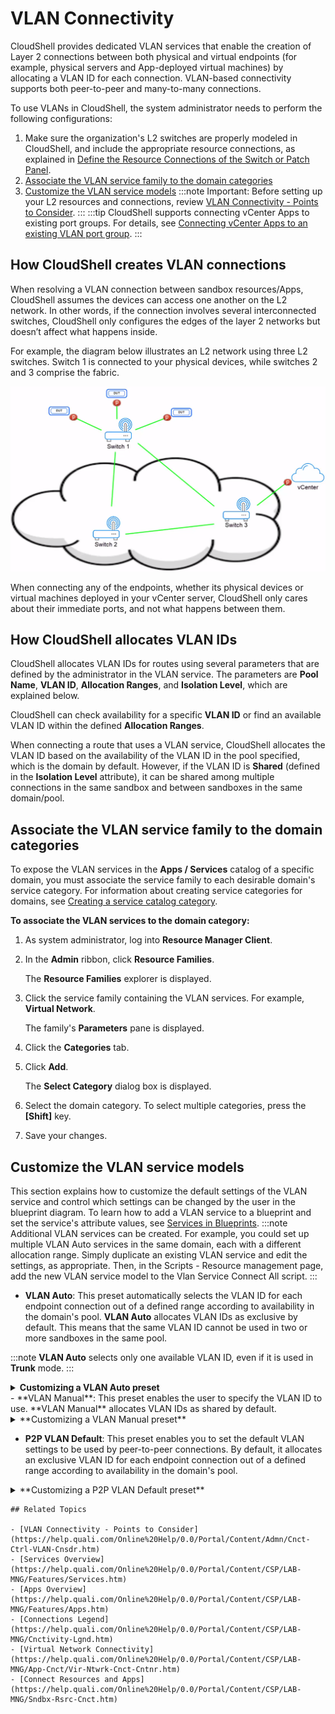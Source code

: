 # VLAN Connectivity

CloudShell provides dedicated VLAN services that enable the creation of Layer 2 connections between both physical and virtual endpoints (for example, physical servers and App-deployed virtual machines) by allocating a VLAN ID for each connection. VLAN-based connectivity supports both peer-to-peer and many-to-many connections.

To use VLANs in CloudShell, the system administrator needs to perform the following configurations:

1. Make sure the organization's L2 switches are properly modeled in CloudShell, and include the appropriate resource connections, as explained in [Define the Resource Connections of the Switch or Patch Panel](https://help.quali.com/Online%20Help/0.0/Portal/Content/Admn/Cnct-Ctrl-Rsc-Cncts.htm).
2. [Associate the VLAN service family to the domain categories](https://help.quali.com/Online%20Help/0.0/Portal/Content/Admn/Cnct-Ctrl-VLAN.htm?tocpath=CloudShell%20Administration%7CSetting%20Up%20CloudShell%7CInventory%20Operations%7CConnectivity%20Control%7CVLAN%20Connectivity%7C_____0#Associat)
3. [Customize the VLAN service models](https://help.quali.com/Online%20Help/0.0/Portal/Content/Admn/Cnct-Ctrl-VLAN.htm?tocpath=CloudShell%20Administration%7CSetting%20Up%20CloudShell%7CInventory%20Operations%7CConnectivity%20Control%7CVLAN%20Connectivity%7C_____0#Configur)
:::note Important:
Before setting up your L2 resources and connections, review [VLAN Connectivity - Points to Consider](https://help.quali.com/Online%20Help/0.0/Portal/Content/Admn/Cnct-Ctrl-VLAN-Cnsdr.htm).
:::
:::tip
CloudShell supports connecting vCenter Apps to existing port groups. For details, see [Connecting vCenter Apps to an existing VLAN port group](https://help.quali.com/Online%20Help/0.0/Portal/Content/CSP/LAB-MNG/Sndbx-Rsrc-Cnct.htm#Connecti3).
:::
## How CloudShell creates VLAN connections

When resolving a VLAN connection between sandbox resources/Apps, CloudShell assumes the devices can access one another on the L2 network. In other words, if the connection involves several interconnected switches, CloudShell only configures the edges of the layer 2 networks but doesn’t affect what happens inside.

For example, the diagram below illustrates an L2 network using three L2 switches. Switch 1 is connected to your physical devices, while switches 2 and 3 comprise the fabric.

![](/Images/Admin-Guide/Inventory-Operations/L2NetworkDiagram.png)

When connecting any of the endpoints, whether its physical devices or virtual machines deployed in your vCenter server, CloudShell only cares about their immediate ports, and not what happens between them.

## How CloudShell allocates VLAN IDs

CloudShell allocates VLAN IDs for routes using several parameters that are defined by the administrator in the VLAN service. The parameters are **Pool Name**, **VLAN ID**, **Allocation Ranges**, and **Isolation Level**, which are explained below.

CloudShell can check availability for a specific **VLAN ID** or find an available VLAN ID within the defined **Allocation Ranges**.

When connecting a route that uses a VLAN service, CloudShell allocates the VLAN ID based on the availability of the VLAN ID in the pool specified, which is the domain by default. However, if the VLAN ID is **Shared** (defined in the **Isolation Level** attribute), it can be shared among multiple connections in the same sandbox and between sandboxes in the same domain/pool.

## Associate the VLAN service family to the domain categories

To expose the VLAN services in the **Apps / Services** catalog of a specific domain, you must associate the service family to each desirable domain's service category. For information about creating service categories for domains, see [Creating a service catalog category](https://help.quali.com/Online%20Help/0.0/Portal/Content/Admn/Add-n-Cnfgr-Srvc.htm#Managing).

**To associate the VLAN services to the domain category:**

1. As system administrator, log into **Resource Manager Client**.
2. In the **Admin** ribbon, click **Resource Families**.
    
    The **Resource Families** explorer is displayed.
    
3. Click the service family containing the VLAN services. For example, **Virtual Network**.
    
    The family's **Parameters** pane is displayed.
    
4. Click the **Categories** tab.
5. Click **Add**.
    
    The **Select Category** dialog box is displayed.
    
6. Select the domain category. To select multiple categories, press the **\[Shift\]** key.
7. Save your changes.

## Customize the VLAN service models

This section explains how to customize the default settings of the VLAN service and control which settings can be changed by the user in the blueprint diagram. To learn how to add a VLAN service to a blueprint and set the service's attribute values, see [Services in Blueprints](https://help.quali.com/Online%20Help/0.0/Portal/Content/CSP/LAB-MNG/Blprnt-Use-Srvc.htm).
:::note
Additional VLAN services can be created. For example, you could set up multiple VLAN Auto services in the same domain, each with a different allocation range. Simply duplicate an existing VLAN service and edit the settings, as appropriate. Then, in the Scripts - Resource management page, add the new VLAN service model to the Vlan Service Connect All script.
:::
   - **VLAN Auto**: This preset automatically selects the VLAN ID for each endpoint connection out of a defined range according to availability in the domain's pool. **VLAN Auto** allocates VLAN IDs as exclusive by default. This means that the same VLAN ID cannot be used in two or more sandboxes in the same pool.

:::note
**VLAN Auto** selects only one available VLAN ID, even if it is used in **Trunk** mode.
:::
    <details>
    <summary>**Customizing a VLAN Auto preset**</summary>
    
    **To customize a VLAN Auto preset's attributes:**
    
    1. In the **Resource Families** explorer, open the **Virtual Network** service family and click the **VLAN Auto** service model. Alternatively, copy the service model to customize a separate preset.
        
        The **Parameters** pane is displayed to the right of the **Resource Families** explorer.
        
    2. Click the **Attributes** tab and configure the required attributes:

<table>
    <thead>
        <th>Attribute</th>
        <th>Description</th>
    </thead>
    <tbody>
        <tr>
            <td>Access Mode</td>
            <td>
            Determines if the VLAN is configured as Access or Trunk. Default is Access.
:::note
Only Access mode is supported for OpenStack instances deployed in CloudShell sandboxes.
:::
            </td>
        </tr>
        <tr>
            <td>Allocation Ranges</td>
            <td>
            Determines the ranges of VLAN IDs that can be used. CloudShell will select the first available ID from the allocation ranges specified.

You can specify one or more ranges, and specific VLAN IDs. Multiple values are separated by a comma. Default range is 2-4094 for VLAN and 16777216 for VXLAN.

For example: "3, 100-220, 300-350"
:::note
VXLAN ID ranges are only supported for OpenStack cloud provider. To use VXLAN IDs, the VLAN service must be connected to a virtual endpoint that supports VXLAN. VXLAN IDs are supported only for OpenStack.
:::

:::important
Modifying a range will not affect VLANs that are currently in use.
:::
            </td>
        </tr>
        <tr>
            <td>Isolation Level</td>
            <td>Determines if the allocated VLAN ID is **Exclusive** or **Shared**. Default is **Exclusive**.</td>
        </tr>
        <tr>
            <td>Virtual Network</td>
            <td>Read only field that stores the allocated VLAN ID. This can be published for users to see but cannot be edited.</td>
        </tr>
        <tr>
            <td>VLAN ID</td>
            <td>(Optional) Enables you to specify the VLAN ID (or range if **Access Mode** is set to **Trunk**) to use. The VLAN ID must be included in the specified allocation range. However, if the VLAN ID is already allocated exclusively to someone else, an error will be displayed.</td>
        </tr>
        <tr>
            <td>Pool Name</td>
            <td>
            (Optional) Enables you to specify a value to be used as the pool name. This is especially useful for CloudShell configurations that involve multiple domains in different geographic sites.

If empty, the domain name is used.
:::note
A VLAN service can allocate the same VLAN in different domains if the pool name is not set.
:::
            </td>
        </tr>
        <tr>
            <td>QinQ</td>
            <td>
            (Only in **Access** mode) Sets the VLAN connection to be in QinQ mode. This requires the L2 switch device to support QinQ. Default is **False**.
:::note
If QinQ mode is enabled on the VLAN service but cannot be established on the L2 switch (for example, because it is not supported on the switch or disabled on the port to be used), the connection will fail.
:::
            </td>
        </tr>
    </tbody>
</table>

    3. Save your changes.
</details>    
- **VLAN Manual**: This preset enables the user to specify the VLAN ID to use. **VLAN Manual** allocates VLAN IDs as shared by default.
<details>
    <summary>**Customizing a VLAN Manual preset**</summary>
    
    **To customize a VLAN Manual preset's attributes:**
    
    1. In the **Resource Families** explorer, open the **Virtual Network** service family and click the **VLAN Manual** service model. Alternatively, copy the service model to customize a separate preset.
        
        The **Parameters** pane is displayed to the right of the **Resource Families** explorer.
        
    2. Click the **Attributes** tab and configure the required attributes:
        
<table>
    <tbody>
        <tr>
            <td>**Access Mode**</td>
            <td>
            Determines if the VLAN is configured as **Access** or **Trunk**. Default is Access.
:::note
Only **Access** mode is supported for OpenStack instances deployed in CloudShell sandboxes.
:::
            </td>
        </tr>
        <tr>
            <td>**Isolation Level**</td>
            <td>Determines if the allocated VLAN ID is **Exclusive** or **Shared**. Default is **Shared**.</td>
        </tr>
        <tr>
            <td>**Virtual Network**</td>
            <td>Read only field that stores the allocated VLAN ID. This can be published for users to see but cannot be edited.</td>
        </tr>
        <tr>
            <td>**VLAN ID**</td>
            <td>(Mandatory) Enables you to specify the VLAN ID (or range if **Access** **Mode** is set to **Trunk**) to use. If the VLAN ID is already allocated exclusively to someone else, an error will be displayed.</td>
        </tr>
        <tr>
            <td>**Pool Name**</td>
            <td>
            (Optional) Enables you to specify a value to be used as the pool name. This is especially useful for CloudShell configurations that involve multiple domains in different geographic sites.

If empty, the domain name is used.
:::note
A VLAN service can allocate the same VLAN in different domains if the pool name is not set.
:::
            </td>
        </tr>
        <tr>
            <td>**QinQ**</td>
            <td>
            (Only in **Access** mode) Sets the VLAN connection to be in QinQ mode. This requires the L2 switch device to support QinQ. Default is **False**.
:::note
If QinQ mode is enabled on the VLAN service but cannot be established on the L2 switch (for example, because it is not supported on the switch or disabled on the port to be used), the connection will fail.
:::
            </td>
        </tr>
    </tbody>
</table>
        
    3. Save your changes.
</details>
    
- **P2P VLAN Default**: This preset enables you to set the default VLAN settings to be used by peer-to-peer connections. By default, it allocates an exclusive VLAN ID for each endpoint connection out of a defined range according to availability in the domain's pool.

<details>
<summary>**Customizing a P2P VLAN Default preset**</summary>

The default VLAN service to be used for peer-to-peer connections can be defined by a **P2P VLAN Default** service model. Even if not configured, a peer-to-peer fallback is provided by CloudShell, as described in the note at the bottom of this section.
:::note
P2P VLAN Default is an admin-level service that is only visible to domain and system administrators in CloudShell Portal.
:::
**To customize a P2P VLAN Default preset's attributes:**

1. In the **Resource Families** explorer, open the **Virtual Network \- Administrative** service family and click the **P2P VLAN Default** service model. Alternatively, copy the service model to customize a separate preset.
    
    The **Parameters** pane is displayed to the right of the **Resource Families** explorer.
    
2. Click the **Attributes** tab and configure the required attributes:

<table>
    <tbody>
        <tr>
            <td>Access Mode</td>
            <td>
            Determines if the VLAN is configured as **Access** or **Trunk**. Default is **Access**.
:::note
Only **Access** mode is supported for OpenStack instances deployed in CloudShell sandboxes.
:::
            </td>
        </tr>
        <tr>
            <td>Allocation Ranges</td>
            <td>
            Determines the ranges of VLAN IDs that can be used. CloudShell will select the first available ID from the allocation ranges specified.

You can specify one or more ranges, and specific VLAN IDs. Multiple values are separated by a comma. Default range is 2-4094 for VLAN and 16777216 for VXLAN.

For example: "3, 100-220, 300-350"
:::note
VXLAN ID ranges are only supported for OpenStack cloud provider. To use VXLAN IDs, the VLAN service must be connected to a virtual endpoint that supports VXLAN. VXLAN IDs are supported only for OpenStack.
:::
:::important
Modifying a range will not affect VLANs that are currently in use.
:::
            </td>
        </tr>
        <tr>
            <td>Isolation Level</td>
            <td>Determines if the allocated VLAN ID is **Exclusive** or **Shared**. Default is **Exclusive**.</td>
        </tr>
        <tr>
            <td>Virtual Network</td>
            <td>Read only field that stores the allocated VLAN ID. This can be published for users to see but cannot be edited.</td>
        </tr>
        <tr>
            <td>VLAN ID</td>
            <td>(Optional) Enables you to specify the VLAN ID (or range if **Access** **Mode** is set to **Trunk**) to use. The VLAN ID must be included in the specified allocation range. However, if the VLAN ID is already allocated exclusively to someone else, an error will be displayed.</td>
        </tr>
        <tr>
            <td>Default VLAN</td>
            <td>Defines the Virtual Network service as a default service to use for peer-to-peer connections.</td>
        </tr>
        <tr>
            <td>Pool Name</td>
            <td>
            (Optional) Enables you to specify a value to be used as the pool name. This is especially useful for CloudShell configurations that involve multiple domains in different geographic sites.

If empty, the domain name is used.
:::note
A VLAN service can allocate the same VLAN in different domains if the pool name is not set.
:::
            </td>
        </tr>
        <tr>
            <td>QinQ</td>
            <td>
            (Only in **Access** mode) Sets the VLAN connection to be in QinQ mode. This requires the L2 switch device to support QinQ. Default is **False**.
:::note
If QinQ mode is enabled on the VLAN service but cannot be established on the L2 switch (for example, because it is not supported on the switch or disabled on the port to be used), the connection will fail.
:::
            </td>
        </tr>
    </tbody>
</table>
1. Save your changes.
:::note Notes
When a peer-to-peer connection is being resolved, CloudShell selects a VLAN to use according to the following logic:

1. CloudShell selects the P2P VLAN Default service that exists in the blueprint.

2. Otherwise, it uses a P2P VLAN Default service in a category associated to the user's domain.  
    
3. Otherwise, it uses a P2P VLAN Default service in CloudShell.  
    
4. Otherwise, the VLAN Auto preset's settings are used.
:::
</details>

    ## Related Topics
    
    - [VLAN Connectivity - Points to Consider](https://help.quali.com/Online%20Help/0.0/Portal/Content/Admn/Cnct-Ctrl-VLAN-Cnsdr.htm)
    - [Services Overview](https://help.quali.com/Online%20Help/0.0/Portal/Content/CSP/LAB-MNG/Features/Services.htm)
    - [Apps Overview](https://help.quali.com/Online%20Help/0.0/Portal/Content/CSP/LAB-MNG/Features/Apps.htm)
    - [Connections Legend](https://help.quali.com/Online%20Help/0.0/Portal/Content/CSP/LAB-MNG/Cnctivity-Lgnd.htm)
    - [Virtual Network Connectivity](https://help.quali.com/Online%20Help/0.0/Portal/Content/CSP/LAB-MNG/App-Cnct/Vir-Ntwrk-Cnct-Cntnr.htm)
    - [Connect Resources and Apps](https://help.quali.com/Online%20Help/0.0/Portal/Content/CSP/LAB-MNG/Sndbx-Rsrc-Cnct.htm)
